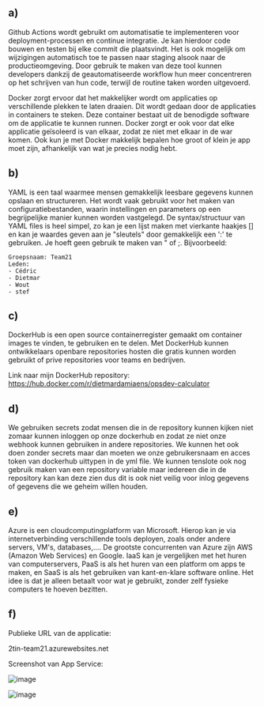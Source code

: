 ## a) 
Github Actions wordt gebruikt om automatisatie te implementeren voor deployment-processen en continue integratie. Je kan hierdoor code bouwen en testen bij elke commit die plaatsvindt.
Het is ook mogelijk om wijzigingen automatisch toe te passen naar staging alsook naar de productieomgeving. Door gebruik te maken van deze tool kunnen developers dankzij de geautomatiseerde workflow hun meer concentreren op het schrijven van hun code, terwijl de routine taken worden uitgevoerd.

Docker zorgt ervoor dat het makkelijker wordt om applicaties op verschillende plekken te laten draaien. Dit wordt gedaan door de applicaties in containers te steken. Deze container bestaat uit de benodigde software om de applicatie te kunnen runnen.
Docker zorgt er ook voor dat elke applicatie geïsoleerd is van elkaar, zodat ze niet met elkaar in de war komen. Ook kun je met Docker makkelijk bepalen hoe groot of klein je app moet zijn, afhankelijk van wat je precies nodig hebt.

## b)
YAML is een taal waarmee mensen gemakkelijk leesbare gegevens kunnen opslaan en structureren. Het wordt vaak gebruikt voor het maken van configuratiebestanden, waarin instellingen en parameters op een begrijpelijke manier kunnen worden vastgelegd. De syntax/structuur van YAML files is heel simpel, zo kan je een lijst maken met vierkante haakjes [] en kan je waardes geven aan je "sleutels" door gemakkelijk een ':' te gebruiken. Je hoeft geen gebruik te maken van " of ;. Bijvoorbeeld: 

```
Groepsnaam: Team21
Leden:
- Cédric
- Dietmar
- Wout
- stef
```

## c)

DockerHub is een open source containerregister gemaakt om container images te vinden, te gebruiken en te delen. Met DockerHub kunnen ontwikkelaars openbare repositories hosten die gratis kunnen worden gebruikt of prive repositories voor teams en bedrijven.

Link naar mijn DockerHub repository: https://hub.docker.com/r/dietmardamiaens/opsdev-calculator

## d)
We gebruiken secrets zodat mensen die in de repository kunnen kijken niet zomaar kunnen inloggen op onze dockerhub en zodat ze niet onze webhook kunnen gebruiken in andere repositories. We kunnen het ook doen zonder secrets maar dan moeten we onze gebruikersnaam en acces token van dockerhub uittypen in de yml file. We kunnen tenslote ook nog gebruik maken van een repository variable maar iedereen die in de repository kan kan deze zien dus dit is ook niet veilig voor inlog gegevens of gegevens die we geheim willen houden.

## e)
Azure is een cloudcomputingplatform van Microsoft. Hierop kan je via internetverbinding verschillende tools deployen, zoals onder andere servers, VM's, databases,.... De grootste concurrenten van Azure zijn AWS (Amazon Web Services) en Google. IaaS kan je vergelijken met het huren van computerservers, PaaS is als het huren van een platform om apps te maken, en SaaS is als het gebruiken van kant-en-klare software online. Het idee is dat je alleen betaalt voor wat je gebruikt, zonder zelf fysieke computers te hoeven bezitten.

## f)
Publieke URL van de applicatie:

2tin-team21.azurewebsites.net

Screenshot van App Service:

![image](https://github.com/PXL-2TIN-DevOps-2324/opdracht-8-integratieopdracht-team-21/assets/57450200/d59eef27-0a1c-4602-86c2-6c3f60417cb0)


![image](https://github.com/PXL-2TIN-DevOps-2324/opdracht-8-integratieopdracht-team-21/assets/57450200/6047b425-7890-4c29-987a-82458000d087)
